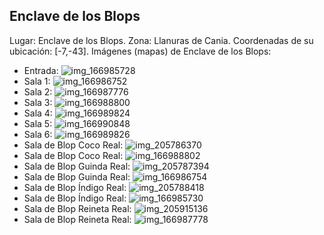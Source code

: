 ## Enclave de los Blops
Lugar: Enclave de los Blops.
Zona: Llanuras de Cania.
Coordenadas de su ubicación: [-7,-43].
Imágenes (mapas) de Enclave de los Blops:
- Entrada: ![img_166985728](https://media.discordapp.net/attachments/1115311447145193482/1115335186004054217/166985728.jpg)
- Sala 1: ![img_166986752](https://media.discordapp.net/attachments/1115311447145193482/1115335190194167879/166986752.jpg)
- Sala 2: ![img_166987776](https://media.discordapp.net/attachments/1115311447145193482/1115335196473036871/166987776.jpg)
- Sala 3: ![img_166988800](https://media.discordapp.net/attachments/1115311447145193482/1115335206212210729/166988800.jpg)
- Sala 4: ![img_166989824](https://media.discordapp.net/attachments/1115311447145193482/1115335213636137070/166989824.jpg)
- Sala 5: ![img_166990848](https://media.discordapp.net/attachments/1115311447145193482/1115335218765766666/166990848.jpg)
- Sala 6: ![img_166989826](https://media.discordapp.net/attachments/1115311447145193482/1115335215678750741/166989826.jpg)
- Sala de Blop Coco Real: ![img_205786370](https://media.discordapp.net/attachments/1115311447145193482/1115347963988942978/205786370.jpg)
- Sala de Blop Coco Real: ![img_166988802](https://media.discordapp.net/attachments/1115311447145193482/1115335208628142110/166988802.jpg)
- Sala de Blop Guinda Real: ![img_205787394](https://media.discordapp.net/attachments/1115311447145193482/1115348038303625266/205787394.jpg)
- Sala de Blop Guinda Real: ![img_166986754](https://media.discordapp.net/attachments/1115311447145193482/1115335193222459602/166986754.jpg)
- Sala de Blop Índigo Real: ![img_205788418](https://media.discordapp.net/attachments/1115311447145193482/1115348133724041326/205788418.jpg)
- Sala de Blop Índigo Real: ![img_166985730](https://media.discordapp.net/attachments/1115311447145193482/1115335187987955802/166985730.jpg)
- Sala de Blop Reineta Real: ![img_205915136](https://media.discordapp.net/attachments/1115311447145193482/1115348137691840653/205915136.jpg)
- Sala de Blop Reineta Real: ![img_166987778](https://media.discordapp.net/attachments/1115311447145193482/1115335200436658286/166987778.jpg)